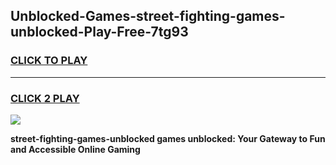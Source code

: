 
## Unblocked-Games-street-fighting-games-unblocked-Play-Free-7tg93
<h3>
<a href="https://premium76.site?title=street-fighting-games-unblocked&ref=09A">CLICK TO PLAY</a></h3>
<hr>

<h3>
<a href="https://premium76.site?title=street-fighting-games-unblocked&ref=09A">CLICK 2 PLAY</a>
  
</h3>

<a href="https://premium76.site?title=street-fighting-games-unblocked&ref=09A"><img src="https://clearcache.store/games.png"></a>


**street-fighting-games-unblocked games unblocked: Your Gateway to Fun and Accessible Online Gaming**
